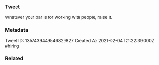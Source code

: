 ### Tweet
Whatever your bar is for working with people, raise it.

### Metadata
Tweet ID: 1357439449546829827
Created At: 2021-02-04T21:22:39.000Z
#hiring 

### Related


